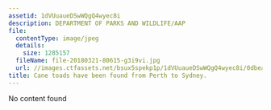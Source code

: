 ```yaml
---
assetid: 1dVUuaueDSwWQgQ4wyec8i
description: DEPARTMENT OF PARKS AND WILDLIFE/AAP
file:
  contentType: image/jpeg
  details:
    size: 1285157
  fileName: file-20180321-80615-g3i9vi.jpg
  url: //images.ctfassets.net/bsux5spekp1p/1dVUuaueDSwWQgQ4wyec8i/0dbea25bfa3dd044e2f6aa8f12e10344/file-20180321-80615-g3i9vi.jpg
title: Cane toads have been found from Perth to Sydney.
---
```

No content found
